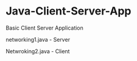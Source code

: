 # Java-Client-Server-App
Basic Client Server Application

networking1.java - Server

Netwroking2.java - Client
